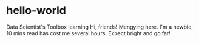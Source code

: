 # hello-world
Data Scientist's Toolbox learning
Hi, friends!
Mengying here. I'm a newbie, 10 mins read has cost me several hours. Expect bright and go far!
